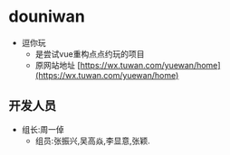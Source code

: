 # douniwan

- 逗你玩
  - 是尝试vue重构点点约玩的项目
  - 原网站地址 [https://wx.tuwan.com/yuewan/home](https://wx.tuwan.com/yuewan/home)

## 开发人员

- 组长:周一倬
  - 组员:张振兴,吴高焱,李显意,张颖.
 
